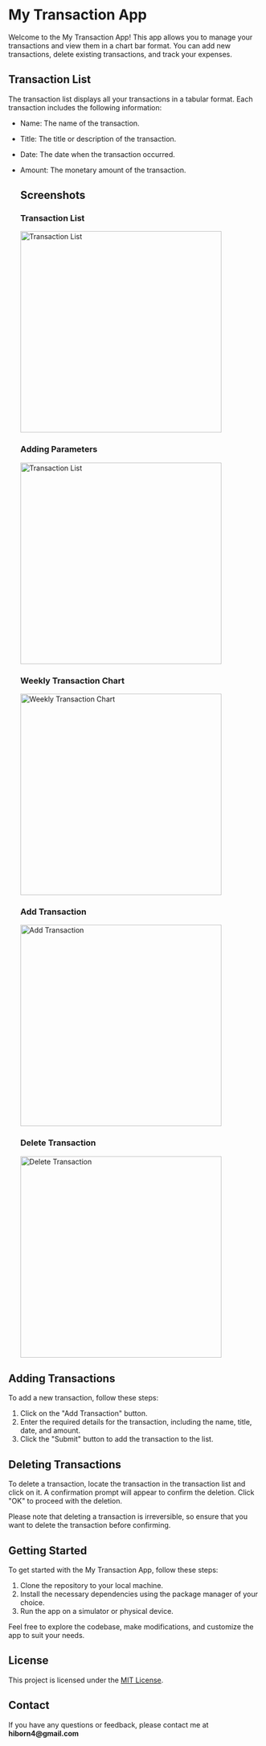 
  <h1>My Transaction App</h1>

Welcome to the My Transaction App! This app allows you to manage your transactions and view them in a chart bar format. You can add new transactions, delete existing transactions, and track your expenses.

## Transaction List

The transaction list displays all your transactions in a tabular format. Each transaction includes the following information:

- Name: The name of the transaction.
- Title: The title or description of the transaction.
- Date: The date when the transaction occurred.
- Amount: The monetary amount of the transaction.


  <h2>Screenshots</h2>
  
  <h3>Transaction List</h3>
  <img src="screenshots/transaction_list.jpg" alt="Transaction List" width="400">
 
  <h3>Adding Parameters</h3>
  <img src="screenshots/Data_set.jpg" alt="Transaction List" width="400">
  
  <h3>Weekly Transaction Chart</h3>
  <img src="screenshots/Chart_bar.jpg" alt="Weekly Transaction Chart" width="400">
  
  <h3>Add Transaction</h3>
  <img src="screenshots/add_transaction.jpg" alt="Add Transaction" width="400">
  
  <h3>Delete Transaction</h3>
  <img src="screenshots/Choose_Date.jpg" alt="Delete Transaction" width="400">

## Adding Transactions

To add a new transaction, follow these steps:

1. Click on the "Add Transaction" button.
2. Enter the required details for the transaction, including the name, title, date, and amount.
3. Click the "Submit" button to add the transaction to the list.

## Deleting Transactions

To delete a transaction, locate the transaction in the transaction list and click on it. A confirmation prompt will appear to confirm the deletion. Click "OK" to proceed with the deletion.

Please note that deleting a transaction is irreversible, so ensure that you want to delete the transaction before confirming.

## Getting Started

To get started with the My Transaction App, follow these steps:

1. Clone the repository to your local machine.
2. Install the necessary dependencies using the package manager of your choice.
3. Run the app on a simulator or physical device.

Feel free to explore the codebase, make modifications, and customize the app to suit your needs.

## License

This project is licensed under the [MIT License](LICENSE).
  
<h2>Contact</h2>

<p>If you have any questions or feedback, please contact me at <b>hiborn4@gmail.com</b> </p>
</body>
</html>
  

